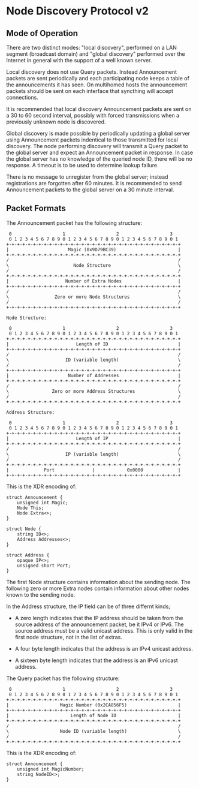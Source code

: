 Node Discovery Protocol v2
==========================

Mode of Operation
-----------------

There are two distinct modes: "local discovery", performed on a LAN
segment (broadcast domain) and "global discovery" performed over the
Internet in general with the support of a well known server.

Local discovery does not use Query packets. Instead Announcement packets
are sent periodically and each participating node keeps a table of the
announcements it has seen. On multihomed hosts the announcement packets
should be sent on each interface that syncthing will accept connections.

It is recommended that local discovery Announcement packets are sent on
a 30 to 60 second interval, possibly with forced transmissions when a
previously unknown node is discovered.

Global discovery is made possible by periodically updating a global server
using Announcement packets indentical to those transmitted for local
discovery. The node performing discovery will transmit a Query packet to
the global server and expect an Announcement packet in response. In case
the global server has no knowledge of the queried node ID, there will be
no response. A timeout is to be used to determine lookup failure.

There is no message to unregister from the global server; instead
registrations are forgotten after 60 minutes. It is recommended to
send Announcement packets to the global server on a 30 minute interval.

Packet Formats
--------------

The Announcement packet has the following structure:

     0                   1                   2                   3
     0 1 2 3 4 5 6 7 8 9 0 1 2 3 4 5 6 7 8 9 0 1 2 3 4 5 6 7 8 9 0 1
    +-+-+-+-+-+-+-+-+-+-+-+-+-+-+-+-+-+-+-+-+-+-+-+-+-+-+-+-+-+-+-+-+
    |                      Magic (0x9D79BC39)                       |
    +-+-+-+-+-+-+-+-+-+-+-+-+-+-+-+-+-+-+-+-+-+-+-+-+-+-+-+-+-+-+-+-+
    /                                                               /
    \                        Node Structure                         \
    /                                                               /
    +-+-+-+-+-+-+-+-+-+-+-+-+-+-+-+-+-+-+-+-+-+-+-+-+-+-+-+-+-+-+-+-+
    |                     Number of Extra Nodes                     |
    +-+-+-+-+-+-+-+-+-+-+-+-+-+-+-+-+-+-+-+-+-+-+-+-+-+-+-+-+-+-+-+-+
    /                                                               /
    \                 Zero or more Node Structures                  \
    /                                                               /
    +-+-+-+-+-+-+-+-+-+-+-+-+-+-+-+-+-+-+-+-+-+-+-+-+-+-+-+-+-+-+-+-+

    Node Structure:

     0                   1                   2                   3
     0 1 2 3 4 5 6 7 8 9 0 1 2 3 4 5 6 7 8 9 0 1 2 3 4 5 6 7 8 9 0 1
    +-+-+-+-+-+-+-+-+-+-+-+-+-+-+-+-+-+-+-+-+-+-+-+-+-+-+-+-+-+-+-+-+
    |                         Length of ID                          |
    +-+-+-+-+-+-+-+-+-+-+-+-+-+-+-+-+-+-+-+-+-+-+-+-+-+-+-+-+-+-+-+-+
    /                                                               /
    \                     ID (variable length)                      \
    /                                                               /
    +-+-+-+-+-+-+-+-+-+-+-+-+-+-+-+-+-+-+-+-+-+-+-+-+-+-+-+-+-+-+-+-+
    |                      Number of Addresses                      |
    +-+-+-+-+-+-+-+-+-+-+-+-+-+-+-+-+-+-+-+-+-+-+-+-+-+-+-+-+-+-+-+-+
    /                                                               /
    \                Zero or more Address Structures                \
    /                                                               /
    +-+-+-+-+-+-+-+-+-+-+-+-+-+-+-+-+-+-+-+-+-+-+-+-+-+-+-+-+-+-+-+-+

    Address Structure:

     0                   1                   2                   3
     0 1 2 3 4 5 6 7 8 9 0 1 2 3 4 5 6 7 8 9 0 1 2 3 4 5 6 7 8 9 0 1
    +-+-+-+-+-+-+-+-+-+-+-+-+-+-+-+-+-+-+-+-+-+-+-+-+-+-+-+-+-+-+-+-+
    |                         Length of IP                          |
    +-+-+-+-+-+-+-+-+-+-+-+-+-+-+-+-+-+-+-+-+-+-+-+-+-+-+-+-+-+-+-+-+
    /                                                               /
    \                     IP (variable length)                      \
    /                                                               /
    +-+-+-+-+-+-+-+-+-+-+-+-+-+-+-+-+-+-+-+-+-+-+-+-+-+-+-+-+-+-+-+-+
    |             Port              |            0x0000             |
    +-+-+-+-+-+-+-+-+-+-+-+-+-+-+-+-+-+-+-+-+-+-+-+-+-+-+-+-+-+-+-+-+

This is the XDR encoding of:

    struct Announcement {
        unsigned int Magic;
        Node This;
        Node Extra<>;
    }

    struct Node {
        string ID<>;
        Address Addresses<>;
    }

    struct Address {
        opaque IP<>;
        unsigned short Port;
    }

The first Node structure contains information about the sending node.
The following zero or more Extra nodes contain information about other
nodes known to the sending node.

In the Address structure, the IP field can be of three differnt kinds;

 - A zero length indicates that the IP address should be taken from the
   source address of the announcement packet, be it IPv4 or IPv6. The
   source address must be a valid unicast address. This is only valid
   in the first node structure, not in the list of extras.

 - A four byte length indicates that the address is an IPv4 unicast
   address.

 - A sixteen byte length indicates that the address is an IPv6 unicast
   address.

The Query packet has the following structure:

     0                   1                   2                   3
     0 1 2 3 4 5 6 7 8 9 0 1 2 3 4 5 6 7 8 9 0 1 2 3 4 5 6 7 8 9 0 1
    +-+-+-+-+-+-+-+-+-+-+-+-+-+-+-+-+-+-+-+-+-+-+-+-+-+-+-+-+-+-+-+-+
    |                   Magic Number (0x2CA856F5)                   |
    +-+-+-+-+-+-+-+-+-+-+-+-+-+-+-+-+-+-+-+-+-+-+-+-+-+-+-+-+-+-+-+-+
    |                       Length of Node ID                       |
    +-+-+-+-+-+-+-+-+-+-+-+-+-+-+-+-+-+-+-+-+-+-+-+-+-+-+-+-+-+-+-+-+
    /                                                               /
    \                   Node ID (variable length)                   \
    /                                                               /
    +-+-+-+-+-+-+-+-+-+-+-+-+-+-+-+-+-+-+-+-+-+-+-+-+-+-+-+-+-+-+-+-+

This is the XDR encoding of:

    struct Announcement {
        unsigned int MagicNumber;
        string NodeID<>;
    }

